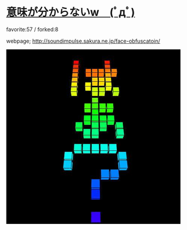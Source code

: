 # [意味が分からないw　(ﾟдﾟ)](http://wonderfl.net/c/bZvd)

favorite:57 / forked:8

webpage; http://soundimpulse.sakura.ne.jp/face-obfuscatoin/

![thumbnail](./thumbnail.jpg)
